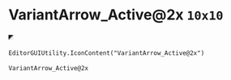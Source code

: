 # VariantArrow_Active@2x `10x10`
<img src="/img/VariantArrow_Active.png" width=10 height=10>

``` CSharp
EditorGUIUtility.IconContent("VariantArrow_Active@2x")
```
```
VariantArrow_Active@2x
```
